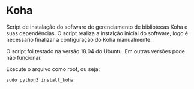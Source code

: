 # Koha
Script de instalação do software de gerenciamento de bibliotecas Koha e suas dependências. O script realiza a instalção inicial do software, logo é necessario finalizar a configuração do Koha manualmente.

O script foi testado na versão 18.04 do Ubuntu. Em outras versões pode não funcionar.

Execute o arquivo como root, ou seja:
```shell
sudo python3 install_koha
```

